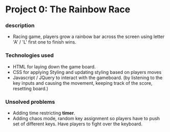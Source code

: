 # Project 0: The Rainbow Race

### description
* Racing game, players grow a rainbow bar across the screen using letter 'A' / 'L' first one to finish wins.

### Technologies used
* HTML for laying down the game board.
* CSS for applying Styling and updating styling based on players moves
* Javascript / JQuery to interact with the gameboard. (by listening to the key inputs and causing the movement, keeping track of the score, resetting board.)

### Unsolved problems
* Adding time restricting **timer**.
* Adding chaos mode, random key assignment so players have to push set of different keys. Have players to fight over the keyboard.
